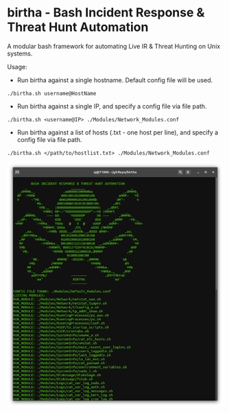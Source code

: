# birtha - Bash Incident Response & Threat Hunt Automation
A modular bash framework for automating Live IR & Threat Hunting on Unix systems. 


Usage: 

* Run birtha against a single hostname. Default config file will be used. 
```
./birtha.sh username@HostName
```

* Run birtha against a single IP, and specify a config file via file path. 
```
./birtha.sh <username@IP> ./Modules/Network_Modules.conf
```        
 
 * Run birtha against a list of hosts (.txt - one host per line), and specify a config file via file path. 
```
./birtha.sh </path/to/hostlist.txt> ./Modules/Network_Modules.conf
```        
 
![alt text](https://github.com/ArronJablonowski/birtha/blob/main/birtha.png?raw=true)
